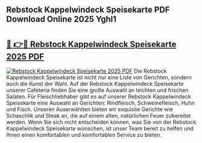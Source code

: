 ## Rebstock Kappelwindeck Speisekarte PDF Download Online 2025 Yghl1

# <h2><a href="http://gc7oy3.nevu.top/?p=Rebstock+Kappelwindeck+Speisekarte">🔗 👉🔴 Rebstock Kappelwindeck Speisekarte 2025 PDF</a></h2>

[![Rebstock Kappelwindeck Speisekarte 2025 PDF](https://i.imgur.com/dBaPXMq.png)](http://gc7oy3.nevu.top/?p=Rebstock+Kappelwindeck+Speisekarte)
Die Rebstock Kappelwindeck Speisekarte ist nicht nur eine Liste von Gerichten, sondern auch die Kunst der Wahl. Auf der Rebstock Kappelwindeck Speisekarte unserer Cafeteria finden Sie eine große Auswahl an leichten und frischen Salaten. Für Fleischliebhaber gibt es auf unserer Rebstock Kappelwindeck Speisekarte eine Auswahl an Gerichten: Rindfleisch, Schweinefleisch, Huhn und Fisch. Unseren Auserwählten bieten wir exquisite Gerichte wie Schaschlik und Steak an, die auf einem alten, natürlichen Feuer zubereitet werden. Wenn Sie sich nicht entscheiden können, was Sie von der Rebstock Kappelwindeck Speisekarte wünschen, ist unser Team bereit zu helfen und Ihnen einen komfortablen und komfortablen Service zu bieten.
